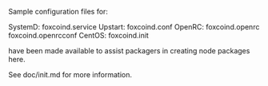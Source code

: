 Sample configuration files for:

SystemD: foxcoind.service
Upstart: foxcoind.conf
OpenRC:  foxcoind.openrc
         foxcoind.openrcconf
CentOS:  foxcoind.init

have been made available to assist packagers in creating node packages here.

See doc/init.md for more information.
